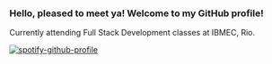 ### Hello, pleased to meet ya! Welcome to my GitHub profile!

Currently attending Full Stack Development classes at IBMEC, Rio.

[![spotify-github-profile](https://spotify-github-profile.vercel.app/api/view?uid=22ah5rfq5an7igxpgxdb3h3ra&cover_image=true&theme=novatorem&show_offline=false&background_color=121212&interchange=false&bar_color=000000&bar_color_cover=false)](https://spotify-github-profile.vercel.app/api/view?uid=22ah5rfq5an7igxpgxdb3h3ra&redirect=true)
